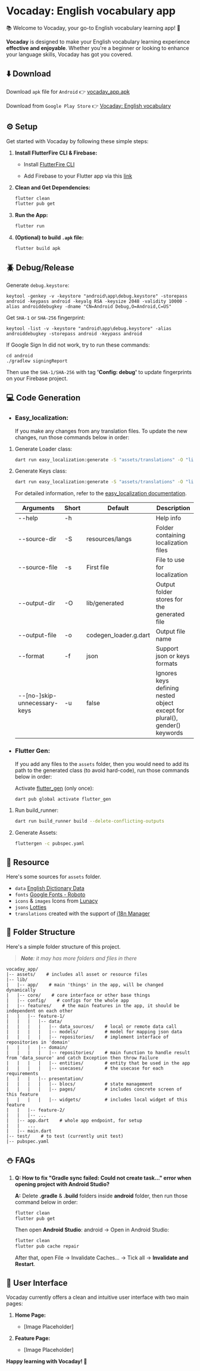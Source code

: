 # Vocaday: English vocabulary app

📚 Welcome to Vocaday, your go-to English vocabulary learning app! 🌟

**Vocaday** is designed to make your English vocabulary learning experience **effective and enjoyable**. Whether you're a beginner or looking to enhance your language skills, Vocaday has got you covered.

## ⬇️ Download

Download `apk` file for ``Android`` 👉 [vocaday_app.apk](https://github.com/helkaloic/vocaday_app/releases)

Download from `Google Play Store` 👉 [Vocaday: English vocabulary](https://play.google.com/store/apps/details?id=com.vocaday.vocadayapp)

## ⚙️ Setup

Get started with Vocaday by following these simple steps:

1. **Install FlutterFire CLI & Firebase:**

   - Install [FlutterFire CLI](https://firebase.flutter.dev/docs/cli/)

   - Add Firebase to your Flutter app via this [link](https://firebase.google.com/docs/flutter/setup)

1. **Clean and Get Dependencies:**
    ```bash
    flutter clean
    flutter pub get
    ```

2. **Run the App:**
    ```bash
    flutter run
    ```

3. **(Optional) to build `.apk` file:**
    ```bash
    flutter build apk
    ```


## 🪲 Debug/Release

Generate `debug.keystore`:

```
keytool -genkey -v -keystore "android\app\debug.keystore" -storepass android -keypass android -keyalg RSA -keysize 2048 -validity 10000 -alias androiddebugkey -dname "CN=Android Debug,O=Android,C=US"
```

Get `SHA-1` or `SHA-256` fingerprint:

```
keytool -list -v -keystore "android\app\debug.keystore" -alias androiddebugkey -storepass android -keypass android
```

If Google Sign In did not work, try to run these commands:

```
cd android
./gradlew signingReport
```

Then use the `SHA-1/SHA-256` with tag **'Config: debug'** to update fingerprints on your Firebase project.

## 💻 Code Generation

- ### Easy_localization:

    If you make any changes from any translation files. To update the new changes, run those commands below in order:

1. Generate Loader class:

    ```bash
    dart run easy_localization:generate -S "assets/translations" -O "lib/app/translations"
    ```

2. Generate Keys class:
    ```bash
    dart run easy_localization:generate -S "assets/translations" -O "lib/app/translations" -o "locale_keys.g.dart" -f keys -u true
    ```

    For detailed information, refer to the [easy_localization documentation](https://pub.dev/packages/easy_localization#-code-generation).

    | Arguments | Short | Default | Description |
    | --------- | ----- | ------- | ----------- |
    | --help    | -h    |         | Help info   |
    | --source-dir | -S | resources/langs | Folder containing localization files |
    | --source-file | -s | First file | File to use for localization |
    | --output-dir | -O | lib/generated | Output folder stores for the generated file |
    | --output-file | -o | codegen_loader.g.dart | Output file name |
    | --format | -f | json | Support json or keys formats |
    | --[no-]skip-unnecessary-keys | -u  | false | Ignores keys defining nested object except for plural(), gender() keywords |

- ### Flutter Gen:

    If you add any files to the `assets` folder, then you would need to add its path to the generated class (to avoid hard-code), run those commands below in order:

   Activate [flutter_gen](https://pub.dev/packages/flutter_gen) (only once):

   ```bash
   dart pub global activate flutter_gen
    ```

1. Run build_runner:

    ```bash
    dart run build_runner build --delete-conflicting-outputs
    ```

2. Generate Assets:
    ```bash
    fluttergen -c pubspec.yaml
    ```


## 🔗 Resource

Here's some sources for `assets` folder.

- `data` [English Dictionary Data](https://github.com/helkaloic/english-dictionary-data)
- `fonts` [Google Fonts - Roboto](https://fonts.google.com/specimen/Roboto)
- `icons` & `images` Icons from [Lunacy](https://icons8.com/lunacy)
- `jsons` [Lotties](https://lottiefiles.com/)
- `translations` created with the support of [i18n Manager](https://github.com/gilmarsquinelato/i18n-manager)


## 📂 Folder Structure

Here's a simple folder structure of this project.

> _**Note**: it may has more folders and files in there_

```plaintext
vocaday_app/
|-- assets/    # includes all asset or resource files
|-- lib/
|   |-- app/    # main 'things' in the app, will be changed dynamically
|   |-- core/    # core interface or other base things
|   |-- config/    # configs for the whole app
|   |-- features/    # the main features in the app, it should be independent on each other
|   |   |-- feature-1/
|   |   |   |-- data/
|   |   |   |   |-- data_sources/    # local or remote data call
|   |   |   |   |-- models/          # model for mapping json data
|   |   |   |   |-- repositories/    # implement interface of repositories in 'domain'
|   |   |   |-- domain/
|   |   |   |   |-- repositories/    # main function to handle result from 'data_source' and catch Exception then throw Failure
|   |   |   |   |-- entities/        # entity that be used in the app
|   |   |   |   |-- usecases/        # the usecase for each requirements
|   |   |   |-- presentation/
|   |   |   |   |-- blocs/           # state management
|   |   |   |   |-- pages/           # includes concrete screen of this feature
|   |   |   |   |-- widgets/         # includes local widget of this feature
|   |   |-- feature-2/
|   |   |-- ...
|   |-- app.dart    # whole app endpoint, for setup
|   |   ...
|   |-- main.dart
|-- test/    # to test (currently unit test)
|-- pubspec.yaml
```

## ⛄️ FAQs

1. **Q: How to fix "Gradle sync failed: Could not create task..." error when opening project with Android Studio?**

    **A:** Delete **.gradle** & **.build** folders inside **android** folder, then run those command below in order:

    ``` bash
    flutter clean
    flutter pub get
    ```

    Then open **Android Studio**: android -> Open in Android Studio:

    ``` bash
    flutter clean
    flutter pub cache repair
    ```

    After that, open File -> Invalidate Caches... -> Tick all -> **Invalidate and Restart**.

## 👀 User Interface

Vocaday currently offers a clean and intuitive user interface with two main pages:

1. **Home Page:**
    - [Image Placeholder]

2. **Feature Page:**
    - [Image Placeholder]


**Happy learning with Vocaday! 🚀**
